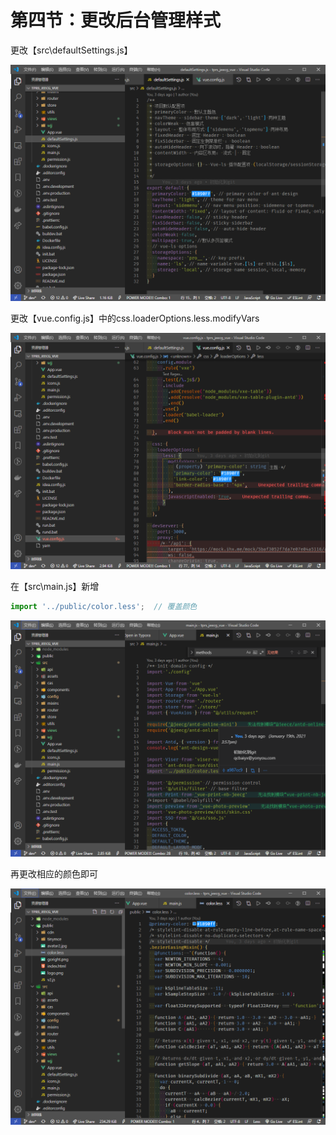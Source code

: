 # 第四节：更改后台管理样式

更改【src\defaultSettings.js】

![image-20210122142821780](../img/image-20210122142821780.png)

更改【vue.config.js】中的css.loaderOptions.less.modifyVars

![image-20210122142800820](../img/image-20210122142800820.png)

在【src\main.js】新增

```js
import '../public/color.less';  // 覆盖颜色
```

![image-20210122142523543](../img/image-20210122142523543.png)

再更改相应的颜色即可

![image-20210122143033997](../img/image-20210122143033997.png)